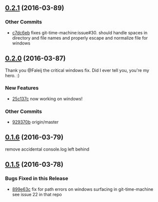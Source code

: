## [0.2.1](https://github.com/littlebee/git-log-utils.git/compare/0.2.0...0.2.1) (2016-03-89)


### Other Commits
* [c7dc6eb](https://github.com/littlebee/git-log-utils.git/commit/c7dc6eb469ebca55124ad7f12c696a130d6fe76d) fixes git-time-machine:issue#30. should handle spaces in directory and file names and properly escape and normalize file for windows

## [0.2.0](https://github.com/littlebee/git-log-utils.git/compare/0.1.6...0.2.0) (2016-03-87)
Thank you @Faleij the critical windows fix.   Did I ever tell you, you're my hero. :)

### New Features
* [25c137c](https://github.com/littlebee/git-log-utils.git/commit/25c137cfa9f1c9f223f71ac49c335f4ab6aa0a25)  now working on windows!

### Other Commits
* [929370b](https://github.com/littlebee/git-log-utils.git/commit/929370b386669af1705249384efba5a6a04d849d) origin/master

## [0.1.6](https://github.com/littlebee/git-log-utils.git/compare/0.1.5...0.1.6) (2016-03-79)
remove accidental console.log left behind

## [0.1.5](https://github.com/littlebee/git-log-utils.git/compare/0.0.0...0.1.5) (2016-03-78)


### Bugs Fixed in this Release
* [899e63c](https://github.com/littlebee/git-log-utils.git/commit/899e63cc6314af5672ee1674116e4a6037f752c8)  fix for path errors on windows surfacing in git-time-machine see issue 22 in that repo
